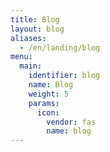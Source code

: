 ```yaml
---
title: Blog
layout: blog
aliases:
  - /en/landing/blog
menu:
  main:
    identifier: blog
    name: Blog
    weight: 5
    params:
      icon:
        vendor: fas
        name: blog
---
```

